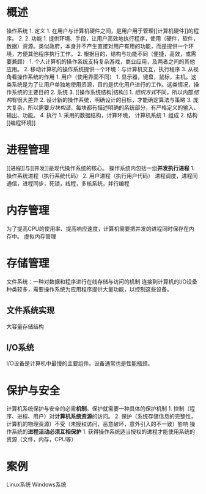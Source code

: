 # 概述
操作系统
	1. 定义
		1. 在用户与计算机硬件之间，是用户用于管理[[计算机硬件]]的程序。
		2. 
	2. 功能
		1. 提供环境、手段，让用户高效地执行程序，使用（硬件，软件，数据）资源。类似政府，本身并不产生直接对用户有用的功能，而是提供一个环境，方便其他程序执行工作。
		2. 根据目的，结构与功能不同（便捷，高效，或需要兼顾）
			1. 个人计算机的操作系统支持复杂游戏，商业应用，及两者之间的其他应用。
			2. 移动计算机的操作系统提供一个环境：与计算机交互，执行程序
		3. 从视角看操作系统的作用
			1. 用户（使用界面不同）
				1. 显示器，键盘，鼠标，主机。这类系统是为了让用户单独地使用资源，目的是优化用户进行的工作。这类情况，操作系统的主要目的
			2. 系统
	3. [[操作系统结构|结构]]
		1. *组织方式*不同，所以内部*结构*有很大差异
		2. 设计新的操作系统，明确设计的目标，才能确定算法与策略
		3. 庞大复杂，所以需要*分块构造*，每块都有描述明确的系统部分，有严格定义的输入、输出、功能。
	4. 执行
		1. 采用的数据结构，计算环境，
计算机系统
	1. 组成
	2. 结构
[[编程环境]]
# 进程管理
[[进程]]与[[并发]]是现代操作系统的核心。
操作系统内包括一组**并发执行进程**
	1. 操作系统进程（执行系统代码）
	2. 用户进程（执行用户代码）
进程调度，进程间通信，进程同步，死锁，线程，多核系统，并行编程

# 内存管理
为了提高CPU的使用率、提高响应速度，计算机需要把并发的进程同时保存在内存中。
虚拟内存管理
# 存储管理
文件系统：一种对数据和程序进行在线存储与访问的机制
连接到计算机的I/O设备种类较多，需要操作系统为应用程序提供大量功能，以控制这些设备。

## 文件系统实现
大容量存储结构
## I/O系统
I/O设备是计算机中最慢的主要组件。设备通常也是性能瓶颈。
# 保护与安全
计算机系统保护与安全的必需**机制**。保护就需要一种具体的保护机制
	1. 控制（程序、进程、用户）对**计算机系统资源**的访问。
	2. 保护（系统存储信息的完整性，计算机的物理资源）不受（未授权访问，恶意破坏，意外引入的不一致）影响
操作系统的**进程活动必须互相保护**
	1. 获得操作系统适当授权的进程才能使用系统的资源（文件，内存，CPU等）
# 案例
Linux系统
Windows系统